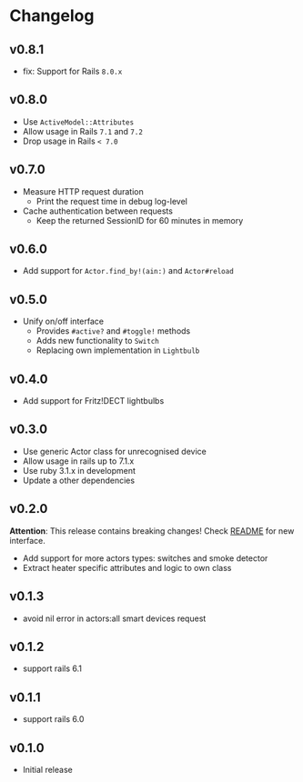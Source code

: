 # Changelog

## v0.8.1

* fix: Support for Rails `8.0.x`

## v0.8.0

* Use `ActiveModel::Attributes`
* Allow usage in Rails `7.1` and `7.2`
* Drop usage in Rails `< 7.0`

## v0.7.0

* Measure HTTP request duration
  * Print the request time in debug log-level
* Cache authentication between requests
  * Keep the returned SessionID for 60 minutes in memory

## v0.6.0

* Add support for `Actor.find_by!(ain:)` and `Actor#reload`

## v0.5.0

* Unify on/off interface
  * Provides `#active?` and `#toggle!` methods
  * Adds new functionality to `Switch`
  * Replacing own implementation in `Lightbulb`

## v0.4.0

* Add support for Fritz!DECT lightbulbs

## v0.3.0

* Use generic Actor class for unrecognised device
* Allow usage in rails up to 7.1.x
* Use ruby 3.1.x in development
* Update a other dependencies

## v0.2.0

**Attention**: This release contains breaking changes! Check [README](README.md) for new interface.

* Add support for more actors types: switches and smoke detector
* Extract heater specific attributes and logic to own class

## v0.1.3

* avoid nil error in actors:all smart devices request

## v0.1.2

* support rails 6.1

## v0.1.1

* support rails 6.0

## v0.1.0

* Initial release
